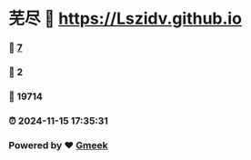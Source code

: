 # 芜尽 :link: https://Lszidv.github.io 
### :page_facing_up: [7](https://Lszidv.github.io/tag.html) 
### :speech_balloon: 2 
### :hibiscus: 19714 
### :alarm_clock: 2024-11-15 17:35:31 
### Powered by :heart: [Gmeek](https://github.com/Meekdai/Gmeek)
